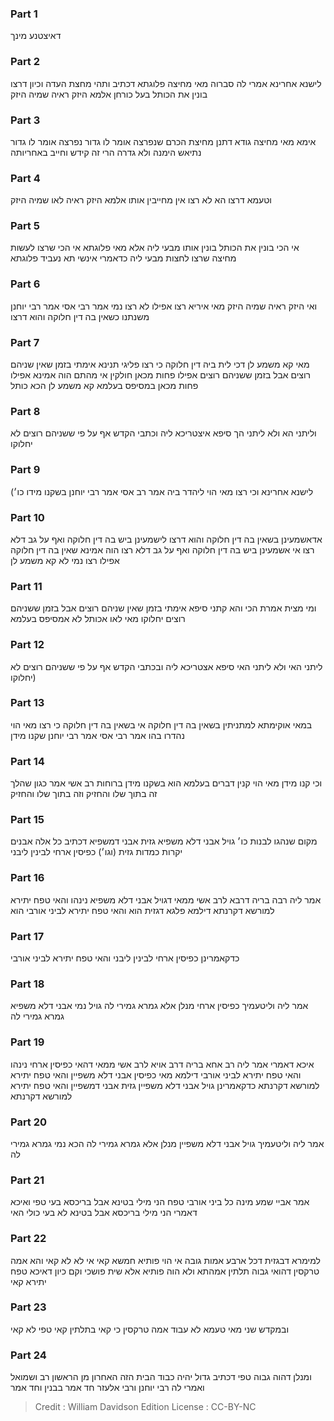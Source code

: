 
### Part 1
דאיצטנע מינך

### Part 2
לישנא אחרינא אמרי לה סברוה מאי מחיצה פלוגתא דכתיב ותהי מחצת העדה וכיון דרצו בונין את הכותל בעל כורחן אלמא היזק ראיה שמיה היזק

### Part 3
אימא מאי מחיצה גודא דתנן מחיצת הכרם שנפרצה אומר לו גדור נפרצה אומר לו גדור נתיאש הימנה ולא גדרה הרי זה קידש וחייב באחריותה

### Part 4
וטעמא דרצו הא לא רצו אין מחייבין אותו אלמא היזק ראיה לאו שמיה היזק

### Part 5
אי הכי בונין את הכותל בונין אותו מבעי ליה אלא מאי פלוגתא אי הכי שרצו לעשות מחיצה שרצו לחצות מבעי ליה כדאמרי אינשי תא נעביד פלוגתא

### Part 6
ואי היזק ראיה שמיה היזק מאי איריא רצו אפילו לא רצו נמי אמר רבי אסי אמר רבי יוחנן משנתנו כשאין בה דין חלוקה והוא דרצו

### Part 7
מאי קא משמע לן דכי לית ביה דין חלוקה כי רצו פליגי תנינא אימתי בזמן שאין שניהם רוצים אבל בזמן ששניהם רוצים אפילו פחות מכאן חולקין אי מהתם הוה אמינא אפילו פחות מכאן במסיפס בעלמא קא משמע לן הכא כותל

### Part 8
וליתני הא ולא ליתני הך סיפא איצטריכא ליה וכתבי הקדש אף על פי ששניהם רוצים לא יחלוקו

### Part 9
(לישנא אחרינא וכי רצו מאי הוי ליהדר ביה אמר רב אסי אמר רבי יוחנן בשקנו מידו כו׳

### Part 10
אדאשמעינן בשאין בה דין חלוקה והוא דרצו לישמעינן ביש בה דין חלוקה ואף על גב דלא רצו אי אשמעינן ביש בה דין חלוקה ואף על גב דלא רצו הוה אמינא שאין בה דין חלוקה אפילו רצו נמי לא קא משמע לן

### Part 11
ומי מצית אמרת הכי והא קתני סיפא אימתי בזמן שאין שניהם רוצים אבל בזמן ששניהם רוצים יחלוקו מאי לאו אכותל לא אמסיפס בעלמא

### Part 12
ליתני האי ולא ליתני האי סיפא אצטריכא ליה ובכתבי הקדש אף על פי ששניהם רוצים לא יחלוקו)

### Part 13
במאי אוקימתא למתניתין בשאין בה דין חלוקה אי בשאין בה דין חלוקה כי רצו מאי הוי נהדרו בהו אמר רבי אסי אמר רבי יוחנן שקנו מידן

### Part 14
וכי קנו מידן מאי הוי קנין דברים בעלמא הוא בשקנו מידן ברוחות רב אשי אמר כגון שהלך זה בתוך שלו והחזיק וזה בתוך שלו והחזיק

### Part 15
מקום שנהגו לבנות כו׳ גויל אבני דלא משפיא גזית אבני דמשפיא דכתיב כל אלה אבנים יקרות כמדות גזית (וגו׳) כפיסין ארחי לבינין ליבני

### Part 16
אמר ליה רבה בריה דרבא לרב אשי ממאי דגויל אבני דלא משפיא נינהו והאי טפח יתירא למורשא דקרנתא דילמא פלגא דגזית הוא והאי טפח יתירא לביני אורבי הוא

### Part 17
כדקאמרינן כפיסין ארחי לבינין ליבני והאי טפח יתירא לביני אורבי

### Part 18
אמר ליה וליטעמיך כפיסין ארחי מנלן אלא גמרא גמירי לה גויל נמי אבני דלא משפיא גמרא גמירי לה

### Part 19
איכא דאמרי אמר ליה רב אחא בריה דרב אויא לרב אשי ממאי דהאי כפיסין ארחי נינהו והאי טפח יתירא לביני אורבי דילמא מאי כפיסין אבני דלא משפיין והאי טפח יתירא למורשא דקרנתא כדקאמרינן גויל אבני דלא משפיין גזית אבני דמשפיין והאי טפח יתירא למורשא דקרנתא

### Part 20
אמר ליה וליטעמיך גויל אבני דלא משפיין מנלן אלא גמרא גמירי לה הכא נמי גמרא גמירי לה

### Part 21
אמר אביי שמע מינה כל ביני אורבי טפח הני מילי בטינא אבל בריכסא בעי טפי ואיכא דאמרי הני מילי בריכסא אבל בטינא לא בעי כולי האי

### Part 22
למימרא דבגזית דכל ארבע אמות גובה אי הוי פותיא חמשא קאי אי לא לא קאי והא אמה טרקסין דהואי גבוה תלתין אמהתא ולא הוה פותיא אלא שית פושכי וקם כיון דאיכא טפח יתירא קאי

### Part 23
ובמקדש שני מאי טעמא לא עבוד אמה טרקסין כי קאי בתלתין קאי טפי לא קאי

### Part 24
ומנלן דהוה גבוה טפי דכתיב גדול יהיה כבוד הבית הזה האחרון מן הראשון רב ושמואל ואמרי לה רבי יוחנן ורבי אלעזר חד אמר בבנין וחד אמר

>Credit : William Davidson Edition
>License : CC-BY-NC
